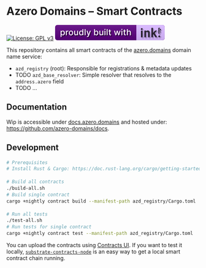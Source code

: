# Azero Domains – Smart Contracts

[![License: GPL v3](https://img.shields.io/badge/License-GPLv3-blue.svg)](https://www.gnu.org/licenses/gpl-3.0)
[![Built with ink!](https://raw.githubusercontent.com/paritytech/ink/master/.images/badge.svg)](https://github.com/paritytech/ink)


This repository contains all smart contracts of the [azero.domains](https://azero.domains) domain name service:

- `azd_registry` (root): Responsible for registrations & metadata updates
- TODO `azd_base_resolver`: Simple resolver that resolves to the `address.azero` field
- TODO …

## Documentation

Wip is accessible under [docs.azero.domains](https://docs.azero.domains) and hosted under: https://github.com/azero-domains/docs.

## Development

```bash
# Prerequisites
# Install Rust & Cargo: https://doc.rust-lang.org/cargo/getting-started/installation.html

# Build all contracts
./build-all.sh
# Build single contract
cargo +nightly contract build --manifest-path azd_registry/Cargo.toml

# Run all tests
./test-all.sh
# Run tests for single contract
cargo +nightly contract test --manifest-path azd_registry/Cargo.toml
```

You can upload the contracts using [Contracts UI](https://contracts-ui.substrate.io/).
If you want to test it locally, [`substrate-contracts-node`](https://ink.substrate.io/getting-started/setup/#installing-the-substrate-smart-contracts-node)
is an easy way to get a local smart contract chain running.


